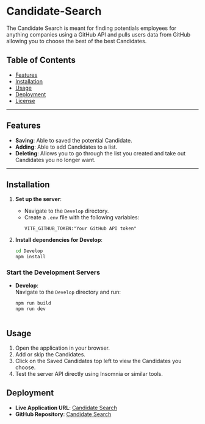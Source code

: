 # Candidate-Search

The Candidate Search is meant for finding potentials employees for anything companies using a GitHub API and pulls users data from GitHub allowing you to choose the best of the best Candidates.

## Table of Contents

- [Features](#features)
- [Installation](#installation)
- [Usage](#usage)
- [Deployment](#deployment)
- [License](#license)

---

## Features

- **Saving**: Able to saved the potential Candidate.
- **Adding**: Able to add Candidates to a list.
- **Deleting**: Allows you to go through the list you created and take out Candidates you no longer want.

---

## Installation

1. **Set up the server**:
   - Navigate to the `Develop` directory.
   - Create a `.env` file with the following variables:
     ```plaintext
     VITE_GITHUB_TOKEN:"Your GitHub API token"
     ```

2. **Install dependencies for Develop**:
   ```bash
   cd Develop
   npm install


### Start the Development Servers

- **Develop**:  
  Navigate to the `Develop` directory and run:  
  ```bash
  npm run build
  npm run dev



## Usage

1. Open the application in your browser.
2. Add or skip the Candidates.
3. Click on the Saved Candidates top left to view the Candidates you choose.
4. Test the server API directly using Insomnia or similar tools.

## Deployment



- **Live Application URL**: [Candidate Search](<>)
- **GitHub Repository**: [Candidate Search](ttps://github.com/An-109/Candidate-Search)

